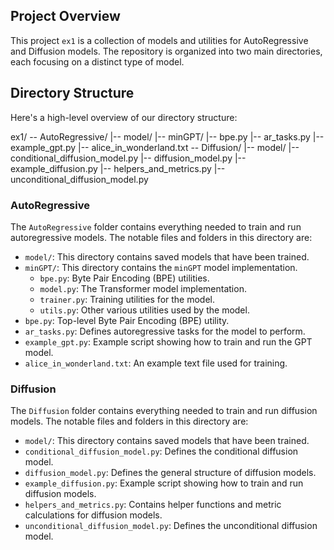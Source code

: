## Project Overview

This project `ex1` is a collection of models and utilities for AutoRegressive and Diffusion models. The repository is organized into two main directories, each focusing on a distinct type of model. 

## Directory Structure

Here's a high-level overview of our directory structure:

ex1/
-- AutoRegressive/
   |-- model/
   |-- minGPT/
   |-- bpe.py
   |-- ar_tasks.py
   |-- example_gpt.py
   |-- alice_in_wonderland.txt
-- Diffusion/
   |-- model/
   |-- conditional_diffusion_model.py
   |-- diffusion_model.py
   |-- example_diffusion.py
   |-- helpers_and_metrics.py
   |-- unconditional_diffusion_model.py

### AutoRegressive

The `AutoRegressive` folder contains everything needed to train and run autoregressive models. The notable files and folders in this directory are:

- `model/`: This directory contains saved models that have been trained.
- `minGPT/`: This directory contains the `minGPT` model implementation. 
  - `bpe.py`: Byte Pair Encoding (BPE) utilities.
  - `model.py`: The Transformer model implementation.
  - `trainer.py`: Training utilities for the model.
  - `utils.py`: Other various utilities used by the model.
- `bpe.py`: Top-level Byte Pair Encoding (BPE) utility.
- `ar_tasks.py`: Defines autoregressive tasks for the model to perform.
- `example_gpt.py`: Example script showing how to train and run the GPT model.
- `alice_in_wonderland.txt`: An example text file used for training.

### Diffusion

The `Diffusion` folder contains everything needed to train and run diffusion models. The notable files and folders in this directory are:

- `model/`: This directory contains saved models that have been trained.
- `conditional_diffusion_model.py`: Defines the conditional diffusion model.
- `diffusion_model.py`: Defines the general structure of diffusion models.
- `example_diffusion.py`: Example script showing how to train and run diffusion models.
- `helpers_and_metrics.py`: Contains helper functions and metric calculations for diffusion models.
- `unconditional_diffusion_model.py`: Defines the unconditional diffusion model.
